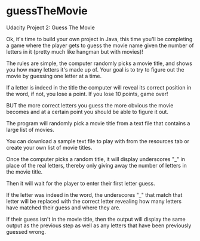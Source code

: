 # guessTheMovie
Udacity Project 2: Guess The Movie

Ok, it's time to build your own project in Java, this time you'll be completing a game where the player gets to guess the movie name given the number of letters in it (pretty much like hangman but with movies)!

The rules are simple, the computer randomly picks a movie title, and shows you how many letters it's made up of. Your goal is to try to figure out the movie by guessing one letter at a time.

If a letter is indeed in the title the computer will reveal its correct position in the word, if not, you lose a point. If you lose 10 points, game over!

BUT the more correct letters you guess the more obvious the movie becomes and at a certain point you should be able to figure it out.

The program will randomly pick a movie title from a text file that contains a large list of movies.

You can download a sample text file to play with from the resources tab or create your own list of movie titles.

Once the computer picks a random title, it will display underscores "_" in place of the real letters, thereby only giving away the number of letters in the movie title.

Then it will wait for the player to enter their first letter guess.

If the letter was indeed in the word, the underscores "_" that match that letter will be replaced with the correct letter revealing how many letters have matched their guess and where they are.

If their guess isn't in the movie title, then the output will display the same output as the previous step as well as any letters that have been previously guessed wrong.
